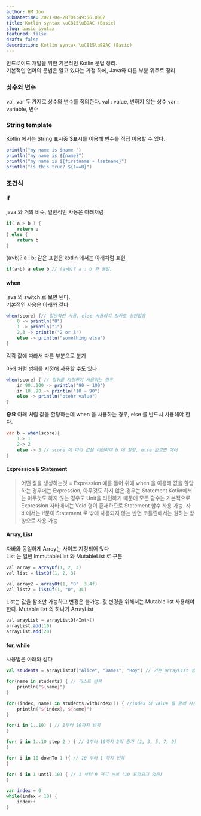 ```yaml
---
author: HM Joo
pubDatetime: 2021-04-28T04:49:56.000Z
title: Kotlin syntax \uC815\uB9AC (Basic)
slug: basic_syntax
featured: false
draft: false
description: Kotlin syntax \uC815\uB9AC (Basic)
---
```


안드로이드 개발을 위한 기본적인 Kotlin 문법 정리.  
기본적인 언어의 문법은 알고 있다는 가정 하에, Java와 다른 부분 위주로 정리
<!--more-->

### 상수와 변수
val, var 두 가지로 상수와 변수를 정의한다.
val : value, 변하지 않는 상수
var : variable, 변수

### String template
Kotlin 에서는 String 표시중 $표시를 이용해 변수를 직접 이용할 수 있다.  
```java
println("my name is $name ")
println("my name is ${name}")
println("my name is ${firstname + lastname}")
println("is this true? ${1==0}")
```

### 조건식
#### if
java 와 거의 비슷, 일반적인 사용은 아래처럼
```java
if( a > b ) {
	return a
} else {
	return b
}
```

(a>b)? a : b; 같은 표현은 kotlin 에서는 아래처럼 표현
```java
if(a>b) a else b // (a>b)? a : b 와 동일. 
```

#### when
java 의 switch 로 보면 된다.   
기본적인 사용은 아래와 같다  
```java
when(score) {// 일반적인 사용, else 사용되지 않아도 상관없음
    0 -> println("0")
    1 -> println("1")
    2,3 -> println("2 or 3")
    else -> println("something else")
}
```
각각 값에 따라서 다른 부분으로 분기   
   
아래 처럼 범위를 지정해 사용할 수도 있다
```java
when(score) { // 범위를 지정하여 사용하는 경우
    in 90..100 -> println("90 ~ 100")
    in 10..90 -> println("10 ~ 90")
    else -> println("otehr value")
}
```
**중요** 아래 처럼 값을 할당하는데 when 을 사용하는 경우, else 를 반드시 사용해야 한다.   
```java
var b = when(score){
	1-> 1
	2-> 2
	else -> 3 // score 에 따라 값을 리턴하여 b 에 할당, else 없으면 에러
}
```
#### Expression & Statement
> 어떤 값을 생성하는것 = Expression
> 예를 들어 위에 when 을 이용해 값을 할당하는 경우에는 Expression, 아무것도 하지 않은 경우는 Statement
> Kotlin에서는 아무것도 하지 않는 경우도 Unit을 리턴하기 때문에 모든 함수는 기본적으로 Expression
> 자바에서는 Void 형이 존재하므로 Statement 함수 사용 가능.
> 자바에서는 if문이 Statement 로 밖에 사용되지 않는 반면 코틀린에서는 원하는 방향으로 사용 가능

#### Array, List
자바와 동일하게 Array는 사이즈 지정되어 있다   
List 는 일반 ImmutableList 와 MutableList 로 구분
```java
val array = arrayOf(1, 2, 3)
val list = listOf(1, 2, 3)

val array2 = arrayOf(1, "D", 3.4f)
val list2 = listOf(1, "D", 3L)
```
List는 값을 참조만 가능하고 변경은 불가능. 값 변경을 위해서는 Mutable list 사용해야 한다. Mutable list 의 하나가 ArrayList
```java
val arayList = arrayListOf<Int>()
arrayList.add(10)
arrayList.add(20)
```
   

#### for, while
사용법은 아래와 같다
```kotlin
val students = arrayListOf("Alice", "James", "Roy") // 기본 arrayList 생성

for(name in students) { // 리스트 반복
	println("${name}")
}

for((index, name) in students.withIndex()) { //index 와 value 를 함께 사용
	println("${index}, ${name}")
}

for(i in 1..10) { // 1부터 10까지 반복
}

for( i in 1..10 step 2 ) { // 1부터 10까지 2씩 증가 (1, 3, 5, 7, 9)
}

for( i in 10 downTo 1 ){ // 10 부터 1 까지 반복
}

for( i in 1 until 10) { // 1 부터 9 까지 반복 (10 포함되지 않음)
}

var index = 0
while(index < 10) {
	index++
}

```













